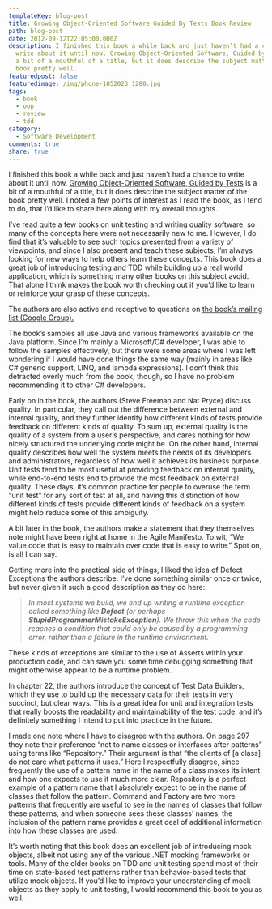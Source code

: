 ```yaml
---
templateKey: blog-post
title: Growing Object-Oriented Software Guided By Tests Book Review
path: blog-post
date: 2012-09-12T22:05:00.000Z
description: I finished this book a while back and just haven’t had a chance to
  write about it until now. Growing Object-Oriented Software, Guided by Tests is
  a bit of a mouthful of a title, but it does describe the subject matter of the
  book pretty well.
featuredpost: false
featuredimage: /img/phone-1052023_1280.jpg
tags:
  - book
  - oop
  - review
  - tdd
category:
  - Software Development
comments: true
share: true
---
```

[](http://amzn.to/PtMIrE)I finished this book a while back and just haven’t had a chance to write about it until now. [Growing Object-Oriented Software, Guided by Tests](http://amzn.to/PtMIrE) is a bit of a mouthful of a title, but it does describe the subject matter of the book pretty well. I noted a few points of interest as I read the book, as I tend to do, that I’d like to share here along with my overall thoughts.

I’ve read quite a few books on unit testing and writing quality software, so many of the concepts here were not necessarily new to me. However, I do find that it’s valuable to see such topics presented from a variety of viewpoints, and since I also present and teach these subjects, I’m always looking for new ways to help others learn these concepts. This book does a great job of introducing testing and TDD while building up a real world application, which is something many other books on this subject avoid. That alone I think makes the book worth checking out if you’d like to learn or reinforce your grasp of these concepts.

The authors are also active and receptive to questions on [the book’s mailing list (Google Group).](https://groups.google.com/forum/?fromgroups#!forum/growing-object-oriented-software)

The book’s samples all use Java and various frameworks available on the Java platform. Since I’m mainly a Microsoft/C# developer, I was able to follow the samples effectively, but there were some areas where I was left wondering if I would have done things the same way (mainly in areas like C# generic support, LINQ, and lambda expressions). I don’t think this detracted overly much from the book, though, so I have no problem recommending it to other C# developers.

Early on in the book, the authors (Steve Freeman and Nat Pryce) discuss quality. In particular, they call out the difference between external and internal quality, and they further identify how different kinds of tests provide feedback on different kinds of quality. To sum up, external quality is the quality of a system from a user’s perspective, and cares nothing for how nicely structured the underlying code might be. On the other hand, internal quality describes how well the system meets the needs of its developers and administrators, regardless of how well it achieves its business purpose. Unit tests tend to be most useful at providing feedback on internal quality, while end-to-end tests end to provide the most feedback on external quality. These days, it’s common practice for people to overuse the term “unit test” for any sort of test at all, and having this distinction of how different kinds of tests provide different kinds of feedback on a system might help reduce some of this ambiguity.

A bit later in the book, the authors make a statement that they themselves note might have been right at home in the Agile Manifesto. To wit, “We value code that is easy to maintain over code that is easy to write.” Spot on, is all I can say.

Getting more into the practical side of things, I liked the idea of Defect Exceptions the authors describe. I’ve done something similar once or twice, but never given it such a good description as they do here:

> *In most systems we build, we end up writing a runtime exception called something like **Defect** (or perhaps **StupidProgrammerMistakeException**). We throw this when the code reaches a condition that could only be caused by a programming error, rather than a failure in the runtime environment.*

These kinds of exceptions are similar to the use of Asserts within your production code, and can save you some time debugging something that might otherwise appear to be a runtime problem.

In chapter 22, the authors introduce the concept of Test Data Builders, which they use to build up the necessary data for their tests in very succinct, but clear ways. This is a great idea for unit and integration tests that really boosts the readability and maintainability of the test code, and it’s definitely something I intend to put into practice in the future.

I made one note where I have to disagree with the authors. On page 297 they note their preference “not to name classes or interfaces after patterns” using terms like “Repository.” Their argument is that “the clients of \[a class] do not care what patterns it uses.” Here I respectfully disagree, since frequently the use of a pattern name in the name of a class makes its intent and how one expects to use it much more clear. Repository is a perfect example of a pattern name that I absolutely expect to be in the name of classes that follow the pattern. Command and Factory are two more patterns that frequently are useful to see in the names of classes that follow these patterns, and when someone sees these classes’ names, the inclusion of the pattern name provides a great deal of additional information into how these classes are used.

It’s worth noting that this book does an excellent job of introducing mock objects, albeit not using any of the various .NET mocking frameworks or tools. Many of the older books on TDD and unit testing spend most of their time on state-based test patterns rather than behavior-based tests that utilize mock objects. If you’d like to improve your understanding of mock objects as they apply to unit testing, I would recommend this book to you as well.